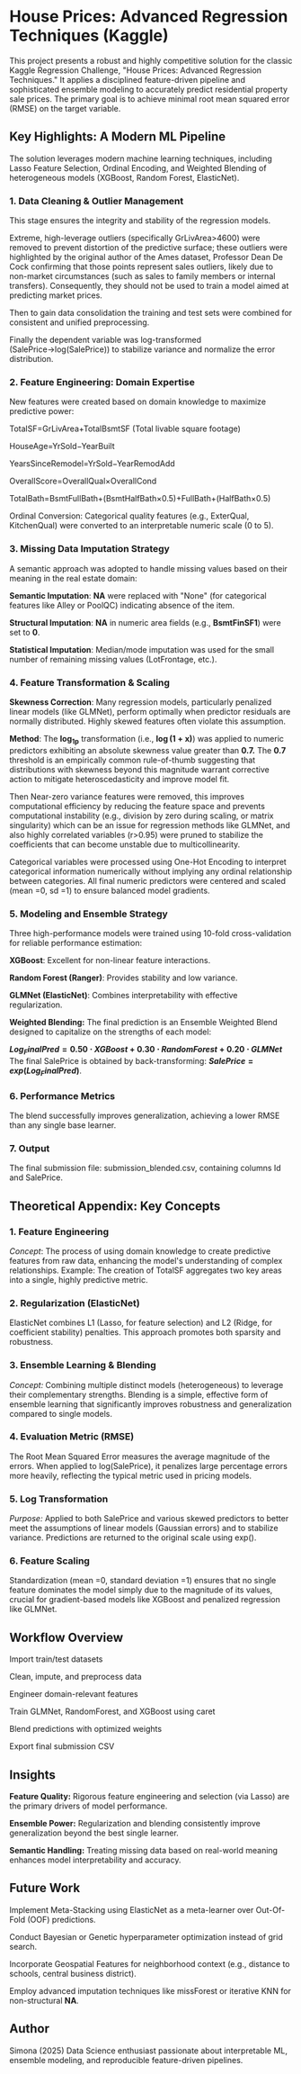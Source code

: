 # House Prices: Advanced Regression Techniques (Kaggle)
This project presents a robust and highly competitive solution for the classic Kaggle Regression Challenge, "House Prices: Advanced Regression Techniques." It applies a disciplined feature-driven pipeline and sophisticated ensemble modeling to accurately predict residential property sale prices. The primary goal is to achieve minimal root mean squared error (RMSE) on the target variable.

## Key Highlights: A Modern ML Pipeline
The solution leverages modern machine learning techniques, including Lasso Feature Selection, Ordinal Encoding, and Weighted Blending of heterogeneous models (XGBoost, Random Forest, ElasticNet).

### 1. Data Cleaning & Outlier Management
This stage ensures the integrity and stability of the regression models.

Extreme, high-leverage outliers (specifically GrLivArea>4600) were removed to prevent distortion of the predictive surface; these outliers were highlighted by the original author of the Ames dataset, Professor Dean De Cock confirming that those points represent sales outliers, likely due to non-market circumstances (such as sales to family members or internal transfers). Consequently, they should not be used to train a model aimed at predicting market prices.

Then to gain data consolidation the training and test sets were combined for consistent and unified preprocessing.

Finally the dependent variable was log-transformed (SalePrice→log(SalePrice)) to stabilize variance and normalize the error distribution.

### 2. Feature Engineering: Domain Expertise
New features were created based on domain knowledge to maximize predictive power:

TotalSF=GrLivArea+TotalBsmtSF (Total livable square footage)

HouseAge=YrSold−YearBuilt

YearsSinceRemodel=YrSold−YearRemodAdd

OverallScore=OverallQual×OverallCond

TotalBath=BsmtFullBath+(BsmtHalfBath×0.5)+FullBath+(HalfBath×0.5)

Ordinal Conversion: Categorical quality features (e.g., ExterQual, KitchenQual) were converted to an interpretable numeric scale (0 to 5).

### 3. Missing Data Imputation Strategy
A semantic approach was adopted to handle missing values based on their meaning in the real estate domain:

**Semantic Imputation**: **$\mathbf{NA}$** were replaced with "None" (for categorical features like Alley or PoolQC) indicating absence of the item.

**Structural Imputation**: **$\mathbf{NA}$** in numeric area fields (e.g., **$\mathbf{BsmtFinSF1}$**) were set to **$\mathbf{0}$**.

**Statistical Imputation**: Median/mode imputation was used for the small number of remaining missing values (LotFrontage, etc.).

### 4. Feature Transformation & Scaling
**Skewness Correction**: Many regression models, particularly penalized linear models (like GLMNet), perform optimally when predictor residuals are normally distributed. Highly skewed features often violate this assumption.

**Method**: The **$\mathbf{\log_{1p}}$** transformation (i.e., **$\mathbf{\log(1 + x)}$**) was applied to numeric predictors exhibiting an absolute skewness value greater than **$0.7$.** The **$\mathbf{0.7}$** threshold is an empirically common rule-of-thumb suggesting that distributions with skewness beyond this magnitude warrant corrective action to mitigate heteroscedasticity and improve model fit.

Then Near-zero variance features were removed, this improves computational efficiency by reducing the feature space and prevents computational instability (e.g., division by zero during scaling, or matrix singularity) which can be an issue for regression methods like GLMNet, and also highly correlated variables (r>0.95) were pruned to stabilize the coefficients that can become unstable due to multicollinearity.

Categorical variables were processed using One-Hot Encoding to interpret categorical information numerically without implying any ordinal relationship between categories. 
All final numeric predictors were centered and scaled (mean =0, sd =1) to ensure balanced model gradients.

### 5. Modeling and Ensemble Strategy
Three high-performance models were trained using 10-fold cross-validation for reliable performance estimation:

**XGBoost**: Excellent for non-linear feature interactions.

**Random Forest (Ranger)**: Provides stability and low variance.

**GLMNet (ElasticNet)**: Combines interpretability with effective regularization.

**Weighted Blending:**
The final prediction is an Ensemble Weighted Blend designed to capitalize on the strengths of each model:

**$Log_FinalPred=0.50⋅XGBoost+0.30⋅RandomForest+0.20⋅GLMNet$**
The final SalePrice is obtained by back-transforming: **$SalePrice=exp(Log_FinalPred)$**.

### 6. Performance Metrics
The blend successfully improves generalization, achieving a lower RMSE than any single base learner.

### 7. Output
The final submission file: submission_blended.csv, containing columns Id and SalePrice.

## Theoretical Appendix: Key Concepts
### 1. Feature Engineering
*$Concept$*: The process of using domain knowledge to create predictive features from raw data, enhancing the model's understanding of complex relationships. 
Example: The creation of TotalSF aggregates two key areas into a single, highly predictive metric.

### 2. Regularization (ElasticNet)
ElasticNet combines L1 (Lasso, for feature selection) and L2 (Ridge, for coefficient stability) penalties. This approach promotes both sparsity and robustness.
 
### 3. Ensemble Learning & Blending
*Concept:* Combining multiple distinct models (heterogeneous) to leverage their complementary strengths. Blending is a simple, effective form of ensemble learning that significantly improves robustness and generalization compared to single models.

### 4. Evaluation Metric (RMSE)
The Root Mean Squared Error measures the average magnitude of the errors. When applied to log(SalePrice), it penalizes large percentage errors more heavily, reflecting the typical metric used in pricing models.

### 5. Log Transformation
*Purpose:* Applied to both SalePrice and various skewed predictors to better meet the assumptions of linear models (Gaussian errors) and to stabilize variance. Predictions are returned to the original scale using exp().

### 6. Feature Scaling
Standardization (mean =0, standard deviation =1) ensures that no single feature dominates the model simply due to the magnitude of its values, crucial for gradient-based models like XGBoost and penalized regression like GLMNet.

## Workflow Overview
Import train/test datasets

Clean, impute, and preprocess data

Engineer domain-relevant features

Train GLMNet, RandomForest, and XGBoost using caret

Blend predictions with optimized weights

Export final submission CSV

## Insights
**Feature Quality:** Rigorous feature engineering and selection (via Lasso) are the primary drivers of model performance.

**Ensemble Power:** Regularization and blending consistently improve generalization beyond the best single learner.

**Semantic Handling:** Treating missing data based on real-world meaning enhances model interpretability and accuracy.

## Future Work
Implement Meta-Stacking using ElasticNet as a meta-learner over Out-Of-Fold (OOF) predictions.

Conduct Bayesian or Genetic hyperparameter optimization instead of grid search.

Incorporate Geospatial Features for neighborhood context (e.g., distance to schools, central business district).

Employ advanced imputation techniques like missForest or iterative KNN for non-structural **$\mathbf{NA}$**.

## Author
Simona (2025) Data Science enthusiast passionate about interpretable ML, ensemble modeling, and reproducible feature-driven pipelines.
